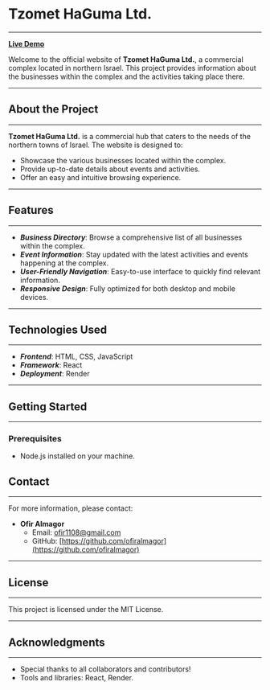 # **Tzomet HaGuma Ltd.**
---

[**Live Demo**](https://tzomet-haguma-ltd.onrender.com)

Welcome to the official website of **Tzomet HaGuma Ltd.**, a commercial complex located in northern Israel. This project provides information about the businesses within the complex and the activities taking place there.

---

## **About the Project**  
---

**Tzomet HaGuma Ltd.** is a commercial hub that caters to the needs of the northern towns of Israel. The website is designed to:

- Showcase the various businesses located within the complex.
- Provide up-to-date details about events and activities.
- Offer an easy and intuitive browsing experience.

---

## **Features**  
---

- **_Business Directory_**: Browse a comprehensive list of all businesses within the complex.  
- **_Event Information_**: Stay updated with the latest activities and events happening at the complex.  
- **_User-Friendly Navigation_**: Easy-to-use interface to quickly find relevant information.  
- **_Responsive Design_**: Fully optimized for both desktop and mobile devices.

---

## **Technologies Used**  
---

- **_Frontend_**: HTML, CSS, JavaScript  
- **_Framework_**: React  
- **_Deployment_**: Render  

---

## **Getting Started**  
---

### Prerequisites  
- Node.js installed on your machine.


## **Contact**  
---

For more information, please contact:  

- **Ofir Almagor**  
  - Email: [ofir1108@gmail.com](mailto:ofir1108@gmail.com)  
  - GitHub: [https://github.com/ofiralmagor](https://github.com/ofiralmagor)

---

## **License**  
---

This project is licensed under the MIT License.

---

## **Acknowledgments**  
---

- Special thanks to all collaborators and contributors!  
- Tools and libraries: React, Render.  

